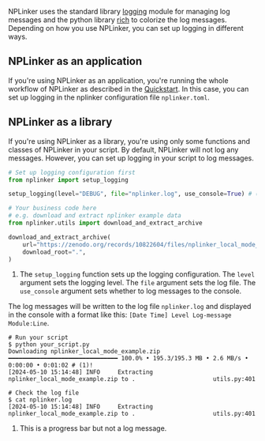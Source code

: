 NPLinker uses the standard library [logging](https://docs.python.org/3/library/logging.html#module-logging) 
module for managing log messages and the python library [rich](https://rich.readthedocs.io/en/latest/logging.html) 
to colorize the log messages. Depending on how you use NPLinker, you can set up logging in different ways.

## NPLinker as an application
If you're using NPLinker as an application, you're running the whole workflow of NPLinker as 
described in the [Quickstart](./quickstart.md). In this case, you can set up logging in the nplinker 
configuration file `nplinker.toml`. 

## NPLinker as a library
If you're using NPLinker as a library, you're using only some functions and classes of NPLinker in 
your script. By default, NPLinker will not log any messages. However, you can set up logging in your
script to log messages. 

```python title="Set up logging in 'your_script.py'"
# Set up logging configuration first
from nplinker import setup_logging

setup_logging(level="DEBUG", file="nplinker.log", use_console=True) # (1)!

# Your business code here
# e.g. download and extract nplinker example data
from nplinker.utils import download_and_extract_archive

download_and_extract_archive(
    url="https://zenodo.org/records/10822604/files/nplinker_local_mode_example.zip",
    download_root=".",
)
```

1. The `setup_logging` function sets up the logging configuration. The `level` argument sets the 
   logging level. The `file` argument sets the log file. The `use_console` argument sets whether to 
   log messages to the console.


The log messages will be written to the log file `nplinker.log` and displayed in the console with a 
format like this: `[Date Time] Level Log-message Module:Line`.

```shell title="Run your script in a terminal"
# Run your script
$ python your_script.py
Downloading nplinker_local_mode_example.zip ━━━━━━━━━━━━━━━━━━━━━━━━━━━━━━━ 100.0% • 195.3/195.3 MB • 2.6 MB/s • 0:00:00 • 0:01:02 # (1)!
[2024-05-10 15:14:48] INFO     Extracting nplinker_local_mode_example.zip to .                      utils.py:401

# Check the log file
$ cat nplinker.log
[2024-05-10 15:14:48] INFO     Extracting nplinker_local_mode_example.zip to .                      utils.py:401
```

1. This is a progress bar but not a log message.